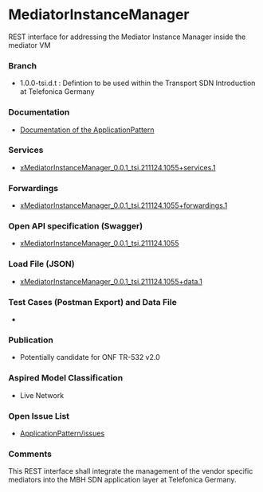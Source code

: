 # MediatorInstanceManager
REST interface for addressing the Mediator Instance Manager inside the mediator VM

### Branch
- 1.0.0-tsi.d.t : Defintion to be used within the Transport SDN Introduction at Telefonica Germany

### Documentation
- [Documentation of the ApplicationPattern](https://github.com/openBackhaul/ApplicationPattern/tree/tsi)

### Services
- [xMediatorInstanceManager_0.0.1_tsi.211124.1055+services.1](./xMediatorInstanceManager_0.0.1_tsi.211124.1055+services.1.xlsx)

### Forwardings
- [xMediatorInstanceManager_0.0.1_tsi.211124.1055+forwardings.1](./xMediatorInstanceManager_0.0.1_tsi.211124.1055+forwardings.1.xlsx)

### Open API specification (Swagger)
- [xMediatorInstanceManager_0.0.1_tsi.211124.1055](./xMediatorInstanceManager_0.0.1_tsi.211124.1055.yaml)

### Load File (JSON)
- [xMediatorInstanceManager_0.0.1_tsi.211124.1055+data.1](./xMediatorInstanceManager_0.0.1_tsi.211124.1055+data.1.json)

### Test Cases (Postman Export) and Data File
-

### Publication
- Potentially candidate for ONF TR-532 v2.0 

### Aspired Model Classification
- Live Network

### Open Issue List
- [ApplicationPattern/issues](../../issues)

### Comments
This REST interface shall integrate the management of the vendor specific mediators into the MBH SDN application layer at Telefonica Germany.
